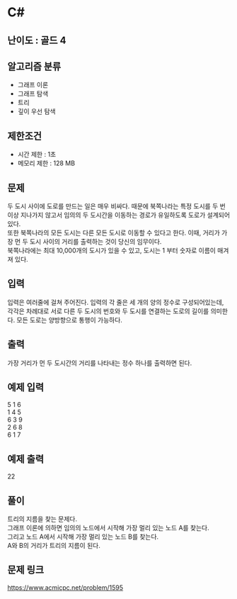 # C#

## 난이도 : 골드 4

## 알고리즘 분류
  - 그래프 이론
  - 그래프 탐색
  - 트리
  - 깊이 우선 탐색

## 제한조건
  - 시간 제한 : 1초
  - 메모리 제한 : 128 MB

## 문제
두 도시 사이에 도로를 만드는 일은 매우 비싸다. 때문에 북쪽나라는 특정 도시를 두 번 이상 지나가지 않고서 임의의 두 도시간을 이동하는 경로가 유일하도록 도로가 설계되어 있다.<br/>
또한 북쪽나라의 모든 도시는 다른 모든 도시로 이동할 수 있다고 한다. 이때, 거리가 가장 먼 두 도시 사이의 거리를 출력하는 것이 당신의 임무이다.<br/>
북쪽나라에는 최대 10,000개의 도시가 있을 수 있고, 도시는 1 부터 숫자로 이름이 매겨져 있다.<br/>

## 입력
입력은 여러줄에 걸쳐 주어진다. 입력의 각 줄은 세 개의 양의 정수로 구성되어있는데, 각각은 차례대로 서로 다른 두 도시의 번호와 두 도시를 연결하는 도로의 길이를 의미한다. 모든 도로는 양방향으로 통행이 가능하다.<br/>

## 출력
가장 거리가 먼 두 도시간의 거리를 나타내는 정수 하나를 출력하면 된다.<br/>

## 예제 입력
5 1 6<br/>
1 4 5<br/>
6 3 9<br/>
2 6 8<br/>
6 1 7<br/>

## 예제 출력
22<br/>

## 풀이
트리의 지름을 찾는 문제다.<br/>
그래프 이론에 의하면 임의의 노드에서 시작해 가장 멀리 있는 노드 A를 찾는다.<br/>
그리고 노드 A에서 시작해 가장 멀리 있는 노드 B를 찾는다.<br/>
A와 B의 거리가 트리의 지름이 된다.<br/>

## 문제 링크
https://www.acmicpc.net/problem/1595